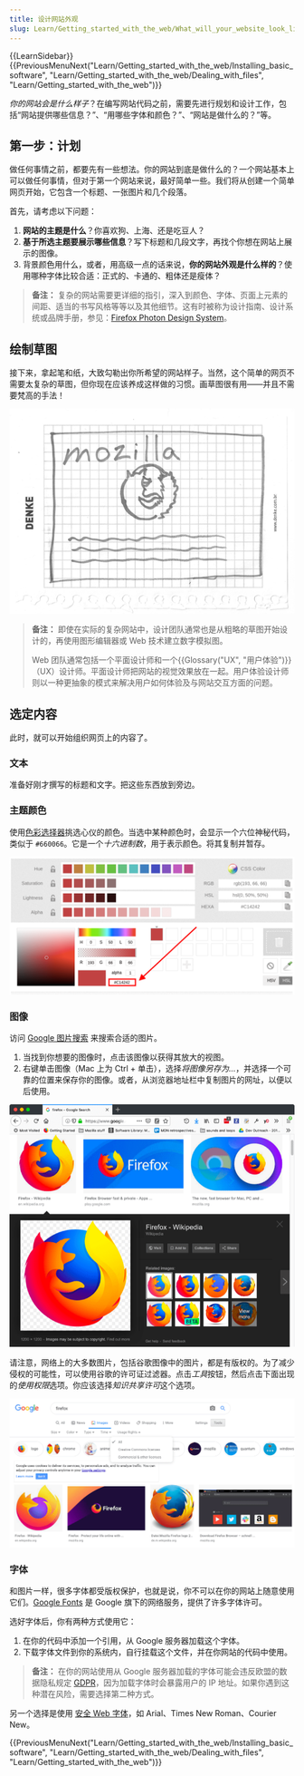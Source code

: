 ```yaml
---
title: 设计网站外观
slug: Learn/Getting_started_with_the_web/What_will_your_website_look_like
---
```


{{LearnSidebar}}{{PreviousMenuNext("Learn/Getting_started_with_the_web/Installing_basic_software", "Learn/Getting_started_with_the_web/Dealing_with_files", "Learn/Getting_started_with_the_web")}}

_你的网站会是什么样子_？在编写网站代码之前，需要先进行规划和设计工作，包括“网站提供哪些信息？”、“用哪些字体和颜色？”、“网站是做什么的？”等。

## 第一步：计划

做任何事情之前，都要先有一些想法。你的网站到底是做什么的？一个网站基本上可以做任何事情，但对于第一个网站来说，最好简单一些。我们将从创建一个简单网页开始，它包含一个标题、一张图片和几个段落。

首先，请考虑以下问题：

1. **网站的主题是什么**？你喜欢狗、上海、还是吃豆人？
2. **基于所选主题要展示哪些信息**？写下标题和几段文字，再找个你想在网站上展示的图像。
3. 背景颜色用什么，或者，用高级一点的话来说，**你的网站外观是什么样的**？使用哪种字体比较合适：正式的、卡通的、粗体还是瘦体？

> **备注：** 复杂的网站需要更详细的指引，深入到颜色、字体、页面上元素的间距、适当的书写风格等等以及其他细节。这有时被称为设计指南、设计系统或品牌手册，参见：[Firefox Photon Design System](https://design.firefox.com/photon/)。

## 绘制草图

接下来，拿起笔和纸，大致勾勒出你所希望的网站样子。当然，这个简单的网页不需要太复杂的草图，但你现在应该养成这样做的习惯。画草图很有用——并且不需要梵高的手法！

![画在纸上的一个粗略的网站草图](website-drawing-scan.png)

> **备注：** 即使在实际的复杂网站中，设计团队通常也是从粗略的草图开始设计的，再使用图形编辑器或 Web 技术建立数字模拟图。
>
> Web 团队通常包括一个平面设计师和一个{{Glossary("UX", "用户体验")}}（UX）设计师。平面设计师把网站的视觉效果放在一起。用户体验设计师则以一种更抽象的模式来解决用户如何体验及与网站交互方面的问题。

## 选定内容

此时，就可以开始组织网页上的内容了。

### 文本

准备好刚才撰写的标题和文字。把这些东西放到旁边。

### 主题颜色

使用[色彩选择器](/zh-CN/docs/Web/CSS/CSS_colors/Color_picker_tool)挑选心仪的颜色。当选中某种颜色时，会显示一个六位神秘代码，类似于 `#660066`。它是一个*十六进制数*，用于表示颜色。将其复制并暂存。

![MDN 网站上的颜色选择器，包含 RGB、HSL、HEX 格式](color-picker.png)

### 图像

访问 [Google 图片搜索](https://www.google.com/imghp?gws_rd=ssl) 来搜索合适的图片。

1. 当找到你想要的图像时，点击该图像以获得其放大的视图。
2. 右键单击图像（Mac 上为 Ctrl + 单击），选择*将图像另存为...*，并选择一个可靠的位置来保存你的图像。或者，从浏览器地址栏中复制图片的网址，以便以后使用。

![Google 图片搜索中的搜索结果](updated-google-images.png)

请注意，网络上的大多数图片，包括谷歌图像中的图片，都是有版权的。为了减少侵权的可能性，可以使用谷歌的许可证过滤器。点击*工具*按钮，然后点击下面出现的*使用权限*选项。你应该选择*知识共享许可*这个选项。

![经知识共享许可过滤后的 Google 图片搜索结果](updated-google-images-licensing.png)

### 字体

和图片一样，很多字体都受版权保护，也就是说，你不可以在你的网站上随意使用它们。[Google Fonts](https://developers.google.com/fonts) 是 Google 旗下的网络服务，提供了许多字体许可。

选好字体后，你有两种方式使用它：

1. 在你的代码中添加一个引用，从 Google 服务器加载这个字体。
2. 下载字体文件到你的系统内，自行挂载这个文件，并在你网站的代码中使用。

> **备注：** 在你的网站使用从 Google 服务器加载的字体可能会违反欧盟的数据隐私规定 [GDPR](https://gdpr.eu/what-is-gdpr/)，因为加载字体时会暴露用户的 IP 地址。如果你遇到这种潜在风险，需要选择第二种方式。

另一个选择是使用 [安全 Web 字体](https://web.mit.edu/jmorzins/www/fonts.html)，如 Arial、Times New Roman、Courier New。

{{PreviousMenuNext("Learn/Getting_started_with_the_web/Installing_basic_software", "Learn/Getting_started_with_the_web/Dealing_with_files", "Learn/Getting_started_with_the_web")}}
